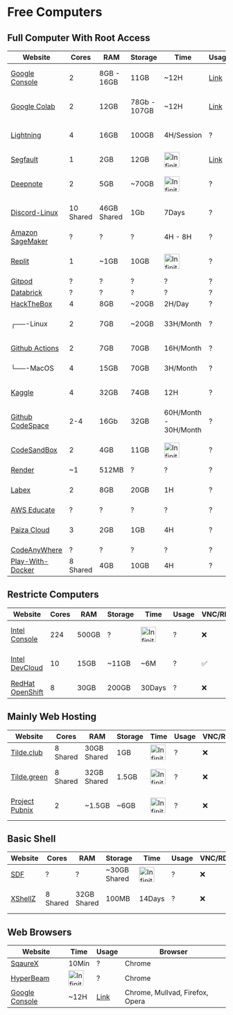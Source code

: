 # Free Computers

## Full Computer With Root Access
| Website                                                        | Cores | RAM        | Storage      | Time | Usage | VNC/RDP            |        dGPU        |         OS
|----------------------------------------------------------------|-------|------------|--------------|------|-------|--------------------|--------------------|--------------------
| [Google Console](https://console.cloud.google.com)             |   2   | 8GB - 16GB |   11GB       | ~12H |[Link](https://aa.is-a.dev/freecomp/GConsole/)| :white_check_mark: |        :x:         | Debian GNU/Linux 11
| [Google Colab](https://colab.research.google.com/)             |   2   |    12GB    | 78Gb - 107GB | ~12H |[Link](https://aa.is-a.dev/freecomp/GColab/)| :white_check_mark: | :white_check_mark: | Ubuntu 22.04.3 LTS
| [Lightning](https://lightning.ai/)                             |   4   |    16GB    |     100GB    |  4H/Session | ? | :white_check_mark: | :white_check_mark: | Ubuntu 20.04.6 LTS
| [Segfault](https://shell.segfault.net/#/dashboard)             |   1   |    2GB     |     12GB     |  <img src="https://cdn-icons-png.flaticon.com/128/9380/9380089.png" alt="Infinity Symbol" width="35"> |[Link](https://aa.is-a.dev/freecomp/SegFault/)       | :white_check_mark: |         :x:        | Kali GNU/Linux
| [Deepnote](https://deepnote.com/)                              |   2   |    5GB     |    ~70GB     | <img src="https://cdn-icons-png.flaticon.com/128/8438/8438595.png" alt="Infinity Symbol" width="35">     |   ?    |        :x:         |        :x:         | Debian GNU/Linux 10
| [Discord-Linux](https://discord-linux.com/)                    |  10 Shared  | 46GB Shared|      1Gb        | 7Days|   ?   |        :x:         |        :x:         | Debian GNU/Linux 11
| [Amazon SageMaker](https://aws.amazon.com/sagemaker/)          |   ?   |     ?      |      ?       |  4H - 8H   |   ?   |         ?          | :white_check_mark: | ?
| [Replit](https://replit.com/)                                  |   1   |    ~1GB    |     10GB     | <img src="https://cdn-icons-png.flaticon.com/128/9380/9380089.png" alt="Infinity Symbol" width="35">      |   ?   | :white_check_mark: |        :x:         | Debian GNU/Linux 10
| [Gitpod](https://www.gitpod.io/)                               |   ?   |     ?      |      ?       |  ?   |   ?   |        ?           |       ?            | ?
| [Databrick](https://databricks.com/)                           |   ?   |     ?      |      ?       |  ?   |   ?   |        ?           |        ?           | ?
| [HackTheBox](https://academy.hackthebox.com/)                  |   4   |    8GB     |    ~20GB     | 2H/Day |   ?   | :white_check_mark: |        :x:         | Parrot OS
|          ┌──-Linux                                             |   2   |    7GB     |    ~20GB     |33H/Month |   ?   | :white_check_mark: |        :x:         | Ubuntu 22.04.4 LTS
| [Github Actions](https://github.com/features/actions)          |   2   |    7GB     |     70GB     |16H/Month |   ?   | :white_check_mark: |        :x:         | Windows 10
|          └──-MacOS                                             |   4   |    15GB    |     70GB     | 3H/Month |   ?   | :white_check_mark: |        :x:         | MacOS Monterey
| [Kaggle](https://www.kaggle.com/)                              |   4   |    32GB    |     74GB     | 12H  |   ?   |        :x:         | :white_check_mark: | Ubuntu 20.04.6 LTS
| [Github CodeSpace](https://github.com/features/codespaces)     |  2-4  |    16Gb    |     32GB     |60H/Month - 30H/Month |   ?    | :white_check_mark: |        :x:         | Ubuntu 20.04.6 LTS
| [CodeSandBox](https://codesandbox.io/)                         |   2   |    4GB     |     11GB     |<img src="https://cdn-icons-png.flaticon.com/128/3981/3981909.png" alt="Infinity Symbol" width="35">      |  ?    |        :x:         |        :x:         | Debian GNU/Linux 12
| [Render](https://render.com/)                                  |  ~1   |   512MB    |      ?       |   ?  |   ?   |        ?           |         ?          | ?
| [Labex](https://labex.io/)                                     |   2   |    8GB     |     20GB     |  1H  |   ?   | :white_check_mark: |                    |Ubuntu 22.04.4 LTS
| [AWS Educate](https://www.awseducate.com/)                     |   ?   |     ?      |      ?       |   ?  |   ?   |        ?           |         ?          | ?
| [Paiza Cloud](https://paiza.cloud/)                            |   3   |    2GB     |     1GB      |  4H  |   ?   |        :x:         |        :x:         | Ubuntu 18.04.3 LTS
| [CodeAnyWhere](https://codeanywhere.com/)                      |   ?   |     ?      |      ?       |   ?  |   ?   |        ?           |         ?          | ?
| [Play-With-Docker](https://labs.play-with-docker.com)          | 8 Shared |  4GB    |     10GB     |  4H  |   ?   |        :x:         |        :x:         | Alpine


## Restricte Computers

| Website                                                        | Cores | RAM        | Storage      | Time | Usage | VNC/RDP            |        dGPU        |         OS
|----------------------------------------------------------------|-------|------------|--------------|------|-------|--------------------|--------------------|--------------------
| [Intel Console](https://console.cloud.intel.com/)              |  224  |   500GB    |       ?      |  <img src="https://cdn-icons-png.flaticon.com/128/8438/8438595.png" alt="Infinity Symbol" width="35">    |   ?    |        :x:         |        ?         | Ubuntu 22.04.4 LTS
| [Intel DevCloud](https://devcloud.intel.com/oneapi/get_started/baseToolkitSamples/)             |   10  |    15GB    |     ~11GB    |  ~6M    |   ?    | :white_check_mark: |        :x:         | Ubuntu 18.04.3 LTS
| [RedHat OpenShift](https://console.redhat.com/openshift/sandbox)| 8    |    30GB    |     200GB    |  30Days|   ?   |        :x:         |        :x:         | Fedora

## Mainly Web Hosting

| Website                                                        | Cores | RAM        | Storage      | Time | Usage | VNC/RDP            |        dGPU        |         OS
|----------------------------------------------------------------|-------|------------|--------------|------|-------|--------------------|--------------------|--------------------
| [Tilde.club](http://tilde.club/)                               | 8 Shared | 30GB Shared |  1GB       |<img src="https://cdn-icons-png.flaticon.com/128/12500/12500121.png" alt="Infinity Symbol" width="35">   |   ?    |        :x:         |        :x:         | Fedora Linux 38
| [Tilde.green](https://tilde.green/)                            | 8 Shared | 32GB Shared |    1.5GB       |<img src="https://cdn-icons-png.flaticon.com/128/8196/8196681.png" alt="Infinity Symbol" width="35">  |   ?    |        :x:         |        :x:         | Ubuntu 22.04.4 LTS
| [Project Pubnix](https://projectsegfau.lt/)                    |   2   |   ~1.5GB    |      ~6GB       |<img src="https://cdn-icons-png.flaticon.com/128/10490/10490599.png" alt="Infinity Symbol" width="35">  |   ?    |        :x:         |        :x:         | Debian GNU/Linux 12

## Basic Shell

| Website                                                        | Cores | RAM        | Storage      | Time | Usage | VNC/RDP            |        dGPU        |         OS
|----------------------------------------------------------------|-------|------------|--------------|------|-------|--------------------|--------------------|--------------------
| [SDF](http://sdf.org/)                                         |   ?   |     ?      | ~30GB Shared | <img src="https://cdn-icons-png.flaticon.com/128/12500/12500121.png" alt="Infinity Symbol" width="35"> |   ?    |        :x:         |        :x:         | ?
| [XShellZ](https://www.xshellz.com/)                             |  8 Shared | 32GB Shared |   100MB | 14Days |   ?    |        :x:         |        :x:         | Debian GNU/Linux 11

## Web Browsers

| Website                                                        |  Time | Usage |   Browser
|----------------------------------------------------------------|-------|-------|-----------
| [SqaureX](https://sqrx.com/)                                   |  10Min|   ?    | Chrome
| [HyperBeam](https://watch.hyperbeam.com/)                      | <img src="https://cdn-icons-png.flaticon.com/128/10910/10910662.png" alt="Infinity Symbol" width="35">|   ?    | Chrome
| [Google Console](https://console.cloud.google.com)             |  ~12H |[Link](https://aa.is-a.dev/freecomp/GConsoleBrowser/)| Chrome, Mullvad, Firefox, Opera
